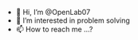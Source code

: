 - 👋 Hi, I’m @OpenLab07
- 👀 I’m interested in problem solving
- 📫 How to reach me ...?

<!---
OpenLab07/OpenLab07 is a ✨ special ✨ repository because its `README.md` (this file) appears on your GitHub profile.
You can click the Preview link to take a look at your changes.
--->
